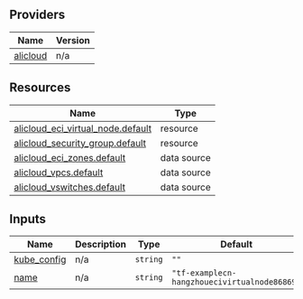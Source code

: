 <!-- BEGIN_TF_DOCS -->
## Providers

| Name | Version |
|------|---------|
| <a name="provider_alicloud"></a> [alicloud](#provider\_alicloud) | n/a |

## Resources

| Name | Type |
|------|------|
| [alicloud_eci_virtual_node.default](https://registry.terraform.io/providers/hashicorp/alicloud/latest/docs/resources/eci_virtual_node) | resource |
| [alicloud_security_group.default](https://registry.terraform.io/providers/hashicorp/alicloud/latest/docs/resources/security_group) | resource |
| [alicloud_eci_zones.default](https://registry.terraform.io/providers/hashicorp/alicloud/latest/docs/data-sources/eci_zones) | data source |
| [alicloud_vpcs.default](https://registry.terraform.io/providers/hashicorp/alicloud/latest/docs/data-sources/vpcs) | data source |
| [alicloud_vswitches.default](https://registry.terraform.io/providers/hashicorp/alicloud/latest/docs/data-sources/vswitches) | data source |

## Inputs

| Name | Description | Type | Default | Required |
|------|-------------|------|---------|:--------:|
| <a name="input_kube_config"></a> [kube\_config](#input\_kube\_config) | n/a | `string` | `""` | no |
| <a name="input_name"></a> [name](#input\_name) | n/a | `string` | `"tf-examplecn-hangzhouecivirtualnode86869"` | no |
<!-- END_TF_DOCS -->    